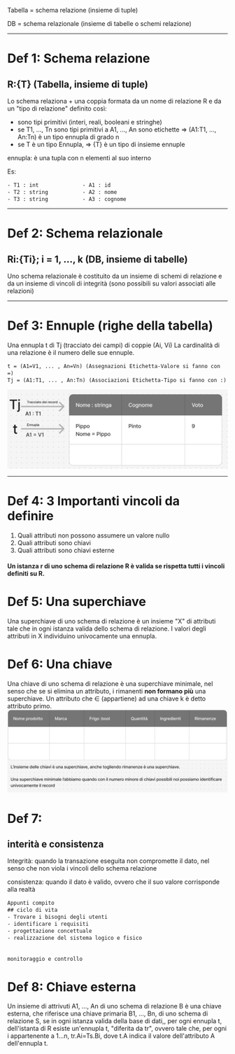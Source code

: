 <link rel="stylesheet" href="../style.css">

Tabella = schema relazione (insieme di tuple)

DB = schema relazionale (insieme di tabelle o schemi relazione)

---

# Def 1: Schema relazione

## R:{T} (Tabella, insieme di tuple)

Lo schema relaziona + una coppia formata da un nome di relazione R e da un "tipo di relazione" definito così:

-   sono tipi primitivi (interi, reali, booleani e stringhe)
-   se T1, ..., Tn sono tipi primitivi a A1, ..., An sono etichette => (A1:T1, ..., An:Tn) è un tipo ennupla di grado n
-   se T è un tipo Ennupla, => {T} è un tipo di insieme ennuple

ennupla: è una tupla con n elementi al suo interno

Es:

```
- T1 : int              - A1 : id
- T2 : string           - A2 : nome
- T3 : string           - A3 : cognome

```

---

# Def 2: Schema relazionale

## Ri:{Ti}; i = 1, ..., k (DB, insieme di tabelle)

Uno schema relazionale è costituito da un insieme di schemi di relazione e da un insieme di vincoli di integrità (sono possibili su valori associati alle relazioni)

---

# Def 3: Ennuple (righe della tabella)

Una ennupla t di Tj (tracciato dei campi) di coppie (Ai, Vi)
La cardinalità di una relazione è il numero delle sue ennuple.

```
t = (A1=V1, ... , An=Vn) (Assegnazioni Etichetta-Valore si fanno con =)
Tj = (A1:T1, ... , An:Tn) (Associazioni Etichetta-Tipo si fanno con :)
```

![Ennuple](./immagini/Definizioni_ennuple.png)

---

# Def 4: 3 Importanti vincoli da definire

1. Quali attributi non possono assumere un valore nullo
2. Quali attributi sono chiavi
3. Quali attributi sono chiavi esterne

#### Un istanza r di uno schema di relazione R è valida se rispetta tutti i vincoli definiti su R.

# Def 5: Una superchiave

Una superchiave di uno schema di relazione è un insieme "X" di attributi tale che in ogni istanza valida dello schema di relazione.
I valori degli attributi in X individuino univocamente una ennupla.

# Def 6: Una chiave

Una chiave di uno schema di relazione è una superchiave minimale, nel senso che se si elimina un attributo, i rimanenti **non formano più** una superchiave.
Un attributo che ∈ (appartiene) ad una chiave k è detto attributo primo.
![superchiave](./immagini/Superchiave.png)

# Def 7:

## interità e consistenza

Integrità: quando la transazione eseguita non compromette il dato, nel senso che non viola i vincoli dello schema relazione

consistenza: quando il dato è valido, ovvero che il suo valore corrisponde alla realtà

```
Appunti compito
## ciclo di vita
- Trovare i bisogni degli utenti
- identificare i requisiti
- progettazione concettuale
- realizzazione del sistema logico e fisico


monitoraggio e controllo
```

# Def 8: Chiave esterna

Un insieme di attrivuti A1, ..., An di uno schema di relazione B è una chiave esterna, che riferisce una chiave primaria B1, ..., Bn, di uno schema di relazione S, se in ogni istanza valida della base di dati,, per ogni ennupla t, dell'istanta di R esiste un'ennupla t, "diferita da tr", ovvero tale che, per ogni i appartenente a 1...n, tr.Ai=Ts.Bi, dove t.A indica il valore dell'attributo A dell'ennupla t.
